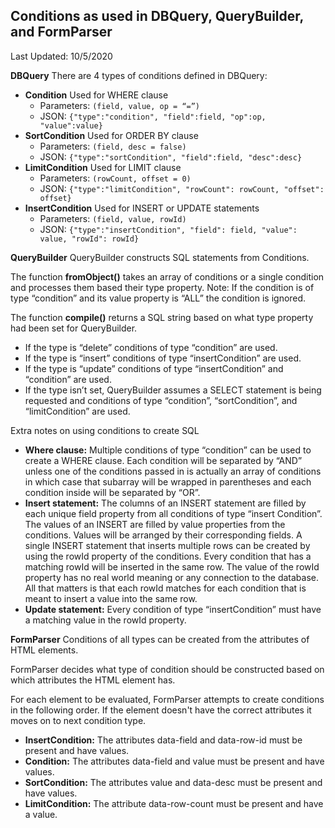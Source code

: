 ## Conditions as used in DBQuery, QueryBuilder, and FormParser
Last Updated: 10/5/2020

**DBQuery**
There are 4 types of conditions defined in DBQuery:

 - **Condition** Used for WHERE clause 
   - Parameters: `(field, value, op = “=”)` 
   - JSON: `{"type":"condition", "field":field, "op":op, "value":value}`
 - **SortCondition** Used for ORDER BY clause 
   - Parameters: `(field, desc = false)` 
   - JSON: `{"type":"sortCondition", "field":field, "desc":desc}`
 - **LimitCondition** Used for LIMIT clause 
   - Parameters: `(rowCount, offset = 0)` 
   - JSON: `{"type":"limitCondition", "rowCount": rowCount, "offset": offset}`
 - **InsertCondition** Used for INSERT or UPDATE statements 
   - Parameters: `(field, value, rowId)`
   - JSON: `{"type":"insertCondition", "field": field, "value": value, "rowId": rowId}`

**QueryBuilder**
QueryBuilder constructs SQL statements from Conditions.

The function **fromObject()** takes an array of conditions or a single condition and processes them based their type property. Note: If the condition is of type “condition” and its value property is “ALL” the condition is ignored.

The function **compile()** returns a SQL string based on what type property had been set for QueryBuilder.

 - If the type is “delete” conditions of type “condition” are used.
 - If the type is “insert” conditions of type “insertCondition” are
   used.
 - If the type is “update” conditions of type “insertCondition” and
   “condition” are used.
 - If the type isn’t set, QueryBuilder assumes a SELECT statement is
   being requested and conditions of type “condition”, “sortCondition”,
   and “limitCondition” are used.

Extra notes on using conditions to create SQL

 - **Where clause:** Multiple conditions of type “condition” can be used to create a WHERE clause. Each condition will be separated by “AND”
   unless one of the conditions passed in is actually an array of
   conditions in which case that subarray will be wrapped in parentheses
   and each condition inside will be separated by “OR”.
 - **Insert statement:** The columns of an INSERT statement are filled by each unique field property from all conditions of type “insert
   Condition”. The values of an INSERT are filled by value properties
   from the conditions. Values will be arranged by their corresponding
   fields. A single INSERT statement that inserts multiple rows can be
   created by using the rowId property of the conditions. Every
   condition that has a matching rowId will be inserted in the same row.
   The value of the rowId property has no real world meaning or any
   connection to the database. All that matters is that each rowId
   matches for each condition that is meant to insert a value into the
   same row.
 - **Update statement:** Every condition of type “insertCondition” must have a matching value in the rowId property.

**FormParser**
Conditions of all types can be created from the attributes of HTML elements.

FormParser decides what type of condition should be constructed based on which attributes the HTML element has.

For each element to be evaluated, FormParser attempts to create conditions in the following order. If the element doesn't have the correct attributes it moves on to next condition type.

 - **InsertCondition:** The attributes data-field and data-row-id must be
   present and have values.
 - **Condition:** The attributes data-field and value must be present and
   have values.
 - **SortCondition:** The attributes value and data-desc must be present and
   have values.
 - **LimitCondition:** The attribute data-row-count must be present and have
   a value.
